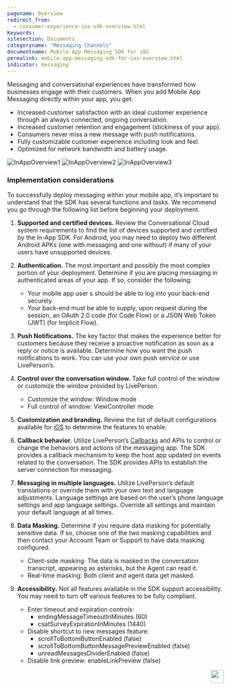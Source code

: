 ```yaml
---
pagename: Overview
redirect_from:
  - consumer-experience-ios-sdk-overview.html
Keywords:
sitesection: Documents
categoryname: "Messaging Channels"
documentname: Mobile App Messaging SDK for iOS
permalink: mobile-app-messaging-sdk-for-ios-overview.html
indicator: messaging
---
```


Messaging and conversational experiences have transformed how businesses engage with their customers. When you add Mobile App Messaging directly within your app, you get:

- Increased customer satisfaction with an ideal customer experience through an always connected, ongoing conversation.
- Increased customer retention and engagement (stickiness of your app).
- Consumers never miss a new message with push notifications.
- Fully customizable customer experience including look and feel.
- Optimized for network bandwidth and battery usage.

<img src="img/inappoverview1.png" alt="InAppOverview1" style="width:auto;max-height:400px;"> <img src="img/inappoverview2.png" alt="InAppOverview2" style="width:auto;max-height:400px;"> <img src="img/inappoverview3.png" alt="InAppOverview3" style="width:auto;max-height:400px;">

### Implementation considerations 

To successfully deploy messaging within your mobile app, it’s important to understand that the SDK has several functions and tasks. We recommend you go through the following list before beginning your deployment.

1. **Supported and certified devices.** Review the Conversational Cloud system requirements to find the list of devices supported and certified by the In-App SDK. For Android, you may need to deploy two different Android APKs (one with messaging and one without) if many of your users have unsupported devices.  
   
2. **Authentication.** The most important and possibly the most complex portion of your deployment. Determine if you are placing messaging in authenticated areas of your app.  If so, consider the following:  

   - Your mobile app user s should be able to log into your back-end securely.
   - Your back-end must be able to supply, upon request during the session, an OAuth 2.0 code (for Code Flow) or a JSON Web Token (JWT) (for Implicit Flow). 

3. **Push Notifications.**  The key factor that makes the experience better for customers because they receive a proactive notification as soon as a reply or notice is available. Determine how you want the push notifications to work. You can use your own push service or use LivePerson’s. 

4. **Control over the conversation window.** Take full control of the window or customize the window provided by LivePerson. 

   - Customize the window: Window mode
   - Full control of window: ViewController mode

5. **Customization and branding.** Review the list of default configurations available for [iOS](/consumer-experience-ios-sdk-configuring-the-sdk.html#branding) to determine the features to enable.  

6. **Callback behavior.**  Utilize LivePerson’s [Callbacks](consumer-experience-ios-sdk-callbacks-index.html) and APIs to control or change the behaviors and actions of the messaging app. The SDK provides a callback mechanism to keep the host app updated on events related to the conversation. The SDK provides APIs to establish the server connection for messaging.   


7. **Messaging in multiple languages.** Utilize LivePerson’s default translations or override them with your own text and language adjustments.  Language settings are based on the user’s phone language settings and app language settings. Override all settings and maintain your default language at all times. 

8. **Data Masking.** Determine if you require data masking for potentially sensitive data. If so, choose one of the two masking capabilities and then contact your Account Team or Support to have data masking configured.  

   - Client-side masking: The data is masked in the conversation transcript, appearing as asterisks, but the Agent can read it.
   - Real-time masking: Both client and agent data get masked.

9.  **Accessibility.** Not all features available in the SDK support accessibility. You may need to turn off various features to be fully compliant.  

    - Enter timeout and expiration controls:
        - endingMessageTimeoutInMinutes (60)
        - csatSurveyExpirationInMinutes (1440)
    - Disable shortcut to new messages feature:
        - scrollToBottomButtonEnabled (false)
        - scrollToBottomButtonMessagePreviewEnabled (false)
        - unreadMessagesDividerEnabled (false)
    - Disable link preview: enableLinkPreview (false)


<p style="text-align: right">
<a href="mobile-app-messaging-sdk-for-ios-quick-start.html" center><img src="../../img/btn-mobile-quick-start.png" style="height: 30px; width: auto;"></a><br></p>
